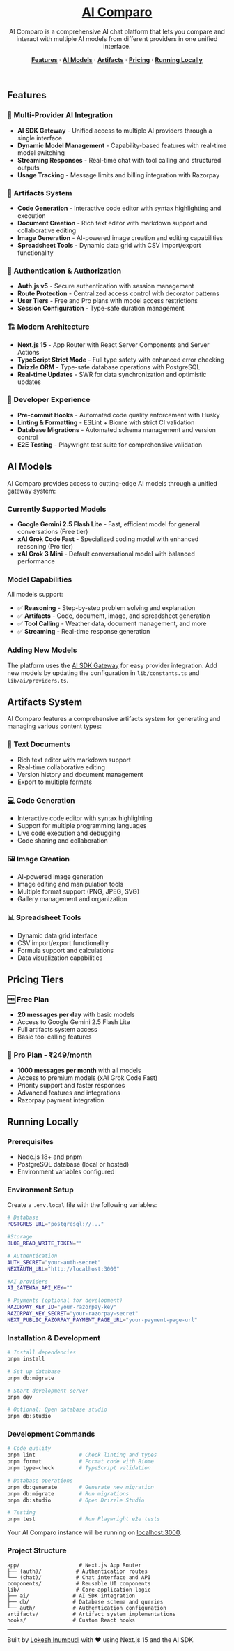 <a href="#">
  <h1 align="center">AI Comparo</h1>
</a>

<p align="center">
    AI Comparo is a comprehensive AI chat platform that lets you compare and interact with multiple AI models from different providers in one unified interface.
</p>

<p align="center">
  <a href="#features"><strong>Features</strong></a> ·
  <a href="#ai-models"><strong>AI Models</strong></a> ·
  <a href="#artifacts-system"><strong>Artifacts</strong></a> ·
  <a href="#pricing-tiers"><strong>Pricing</strong></a> ·
  <a href="#running-locally"><strong>Running Locally</strong></a>
</p>
<br/>

## Features

### 🤖 Multi-Provider AI Integration

- **AI SDK Gateway** - Unified access to multiple AI providers through a single interface
- **Dynamic Model Management** - Capability-based features with real-time model switching
- **Streaming Responses** - Real-time chat with tool calling and structured outputs
- **Usage Tracking** - Message limits and billing integration with Razorpay

### 🎨 Artifacts System

- **Code Generation** - Interactive code editor with syntax highlighting and execution
- **Document Creation** - Rich text editor with markdown support and collaborative editing
- **Image Generation** - AI-powered image creation and editing capabilities
- **Spreadsheet Tools** - Dynamic data grid with CSV import/export functionality

### 🔐 Authentication & Authorization

- **Auth.js v5** - Secure authentication with session management
- **Route Protection** - Centralized access control with decorator patterns
- **User Tiers** - Free and Pro plans with model access restrictions
- **Session Configuration** - Type-safe duration management

### 🏗️ Modern Architecture

- **Next.js 15** - App Router with React Server Components and Server Actions
- **TypeScript Strict Mode** - Full type safety with enhanced error checking
- **Drizzle ORM** - Type-safe database operations with PostgreSQL
- **Real-time Updates** - SWR for data synchronization and optimistic updates

### 🎯 Developer Experience

- **Pre-commit Hooks** - Automated code quality enforcement with Husky
- **Linting & Formatting** - ESLint + Biome with strict CI validation
- **Database Migrations** - Automated schema management and version control
- **E2E Testing** - Playwright test suite for comprehensive validation

## AI Models

AI Comparo provides access to cutting-edge AI models through a unified gateway system:

### Currently Supported Models

- **Google Gemini 2.5 Flash Lite** - Fast, efficient model for general conversations (Free tier)
- **xAI Grok Code Fast** - Specialized coding model with enhanced reasoning (Pro tier)
- **xAI Grok 3 Mini** - Default conversational model with balanced performance

### Model Capabilities

All models support:

- ✅ **Reasoning** - Step-by-step problem solving and explanation
- ✅ **Artifacts** - Code, document, image, and spreadsheet generation
- ✅ **Tool Calling** - Weather data, document management, and more
- ✅ **Streaming** - Real-time response generation

### Adding New Models

The platform uses the [AI SDK Gateway](https://sdk.vercel.ai/docs/ai-sdk-gateway) for easy provider integration. Add new models by updating the configuration in `lib/constants.ts` and `lib/ai/providers.ts`.

## Artifacts System

AI Comparo features a comprehensive artifacts system for generating and managing various content types:

### 📝 Text Documents

- Rich text editor with markdown support
- Real-time collaborative editing
- Version history and document management
- Export to multiple formats

### 💻 Code Generation

- Interactive code editor with syntax highlighting
- Support for multiple programming languages
- Live code execution and debugging
- Code sharing and collaboration

### 🖼️ Image Creation

- AI-powered image generation
- Image editing and manipulation tools
- Multiple format support (PNG, JPEG, SVG)
- Gallery management and organization

### 📊 Spreadsheet Tools

- Dynamic data grid interface
- CSV import/export functionality
- Formula support and calculations
- Data visualization capabilities

## Pricing Tiers

### 🆓 Free Plan

- **20 messages per day** with basic models
- Access to Google Gemini 2.5 Flash Lite
- Full artifacts system access
- Basic tool calling features

### 💎 Pro Plan - ₹249/month

- **1000 messages per month** with all models
- Access to premium models (xAI Grok Code Fast)
- Priority support and faster responses
- Advanced features and integrations
- Razorpay payment integration

## Running Locally

### Prerequisites

- Node.js 18+ and pnpm
- PostgreSQL database (local or hosted)
- Environment variables configured

### Environment Setup

Create a `.env.local` file with the following variables:

```bash
# Database
POSTGRES_URL="postgresql://..."

#Storage
BLOB_READ_WRITE_TOKEN=""

# Authentication
AUTH_SECRET="your-auth-secret"
NEXTAUTH_URL="http://localhost:3000"

#AI providers
AI_GATEWAY_API_KEY=""

# Payments (optional for development)
RAZORPAY_KEY_ID="your-razorpay-key"
RAZORPAY_KEY_SECRET="your-razorpay-secret"
NEXT_PUBLIC_RAZORPAY_PAYMENT_PAGE_URL="your-payment-page-url"
```

### Installation & Development

```bash
# Install dependencies
pnpm install

# Set up database
pnpm db:migrate

# Start development server
pnpm dev

# Optional: Open database studio
pnpm db:studio
```

### Development Commands

```bash
# Code quality
pnpm lint              # Check linting and types
pnpm format            # Format code with Biome
pnpm type-check        # TypeScript validation

# Database operations
pnpm db:generate       # Generate new migration
pnpm db:migrate        # Run migrations
pnpm db:studio         # Open Drizzle Studio

# Testing
pnpm test              # Run Playwright e2e tests
```

Your AI Comparo instance will be running on [localhost:3000](http://localhost:3000).

### Project Structure

```
app/                   # Next.js App Router
├── (auth)/           # Authentication routes
└── (chat)/           # Chat interface and API
components/           # Reusable UI components
lib/                  # Core application logic
├── ai/              # AI SDK integration
├── db/              # Database schema and queries
└── auth/            # Authentication configuration
artifacts/           # Artifact system implementations
hooks/               # Custom React hooks
```

---

Built by [Lokesh Inumpudi](https://github.com/lokesh-inumpudi1) with ❤️ using Next.js 15 and the AI SDK.
